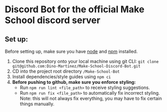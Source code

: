 # Discord Bot for the official Make School discord server

## Set up:

Before setting up, make sure you have [node](https://nodejs.org/en/download/) and [npm](https://www.npmjs.com/get-npm) installed.

1. Clone this repository onto your local machine using git CLI: `git clone git@github.com:Dino-Martinez/Make-School-Discord-Bot.git`
2. CD into the project root directory `/Make-School-Bot`
3. Install dependencies/style guides using `npm ci`
4. <strong> Before pushing to github, make sure you enforce styling: </strong>
   - Run `npm run lint <file_path>` to receive styling suggestions.
   - Run `npm run fix <file_path>` to automatically fix incorrect styling. Note: this will not always fix everything, you may have to fix certain things manually.
